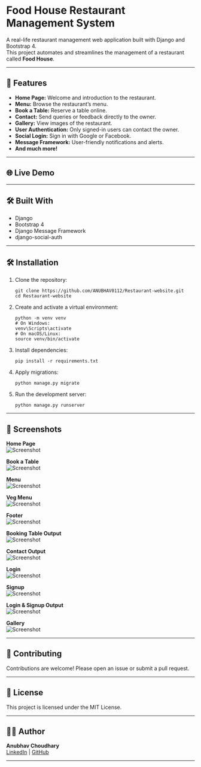 # Food House Restaurant Management System

A real-life restaurant management web application built with Django and Bootstrap 4.  
This project automates and streamlines the management of a restaurant called **Food House**.

---

## 🚀 Features

- **Home Page:** Welcome and introduction to the restaurant.
- **Menu:** Browse the restaurant’s menu.
- **Book a Table:** Reserve a table online.
- **Contact:** Send queries or feedback directly to the owner.
- **Gallery:** View images of the restaurant.
- **User Authentication:** Only signed-in users can contact the owner.
- **Social Login:** Sign in with Google or Facebook.
- **Message Framework:** User-friendly notifications and alerts.
- **And much more!**

---

## 🌐 Live Demo

<!-- Uncomment and add your link if available -->
<!-- [Visit the live site here!](https://127.0.0.1) -->

---

## 🛠️ Built With

- Django
- Bootstrap 4
- Django Message Framework
- django-social-auth

---

## 🛠️ Installation

1. Clone the repository:
   ```
   git clone https://github.com/ANUBHAV0112/Restaurant-website.git
   cd Restaurant-website
   ```
2. Create and activate a virtual environment:
   ```
   python -m venv venv
   # On Windows:
   venv\Scripts\activate
   # On macOS/Linux:
   source venv/bin/activate
   ```
3. Install dependencies:
   ```
   pip install -r requirements.txt
   ```
4. Apply migrations:
   ```
   python manage.py migrate
   ```
5. Run the development server:
   ```
   python manage.py runserver
   ```

---

## 📸 Screenshots

**Home Page**  
![Screenshot](screenshot/home%20page.png)

**Book a Table**  
![Screenshot](screenshot/booking%20table.png)

**Menu**  
![Screenshot](screenshot/Menu.png)

**Veg Menu**  
![Screenshot](screenshot/veg%20memu.png)

**Footer**  
![Screenshot](screenshot/Front%20bottom.png)

**Booking Table Output**  
![Screenshot](screenshot/booking%20table%20output.png)

**Contact Output**  
![Screenshot](screenshot/contact%20output.png)

**Login**  
![Screenshot](screenshot/login%20page.png)

**Signup**  
![Screenshot](screenshot/signup%20page.png)

**Login & Signup Output**  
![Screenshot](screenshot/login&signin%20output.png)

**Gallery**  
![Screenshot](screenshot/gallery.png)

---

## 🤝 Contributing

Contributions are welcome! Please open an issue or submit a pull request.

---

## 📄 License

This project is licensed under the MIT License.

---

## 👨‍💻 Author

**Anubhav Choudhary**  
[LinkedIn](https://www.linkedin.com/in/anubhav-choudhary-35b8ab254/) | [GitHub](https://github.com/ANUBHAV0112)

---
